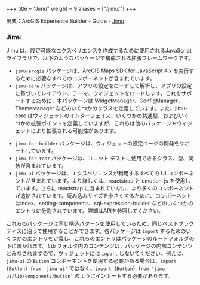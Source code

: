 +++
title = "Jimu"
weight = 9
aliases = ["/jimu/"]
+++

出典：ArcGIS Experience Builder - Guide - [Jimu](https://developers.arcgis.com/experience-builder/guide/core-concepts/jimu/)

### Jimu

Jimu は、設定可能なエクスペリエンスを作成するために使用されるJavaScript ライブラリで、以下のようなパッケージで構成される拡張フレームワークです。

- `jimu-arcgis` パッケージは、ArcGIS Maps SDK for JavaScript 4.x を実行するために必要なすべてのコンポーネントが含まれています。
- `jimu-core` パッケージは、アプリの設定をロードして解析し、アプリの設定に基づいてレイアウト、テーマ、ウィジェットをロードします。これをサポートするために、本パッケージは WidgetManager、ConfigManager、ThemeManager などのいくつかのクラスを定義しています。また、jimu-core はウィジェットのインターフェイス、いくつかの共通型、およびいくつかの拡張ポイントを定義していますが、これらは他のパッケージやウィジェットにより拡張される可能性があります。
<!-- - `jimu-layouts` パッケージは、レイアウト ウィジェットのための、一般的な実装が含まれています。 -->
- `jimu-for-builder` パッケージは、ウィジェットの設定ページの開発をサポートしています。
- `jimu-for-test` パッケージは、ユニット テストに使用できるクラス、型、関数が含まれています。
- `jimu-ui` パッケージは、エクスペリエンスが利用するすべての UI コンポーネントが含まれています。より詳しくは、reactstrap と emotion-js を使用しています。さらに reactstrap に含まれていない、より多くのコンポーネントが追加されています。読み込みサイズを小さくするために、コンポーネントはindex、setting-components、sql-expression-builder などのいくつかのエントリに分割されています。詳細はAPIを参照してください。


これらのパッケージは同じ構造パターンを使用しているため、同じベストプラクティスに沿って使用することができます。各パッケージは `import` するためのいくつかのエントリを定義し、これらのエントリはパッケージのルートフォルダの下に置かれます。`lib` フォルダ内のコンテンツは，パッケージの内部コンテンツとみなされますので，ウィジェットには `import` しないでください。例えば、`jimu-ui` の `Button` コンポーネントを使用する必要がある場合は、`import {Button} from 'jimu-ui'` ではなく、`import {Button} from 'jimu-ui/lib/components/button'` のようにインポートする必要があります。